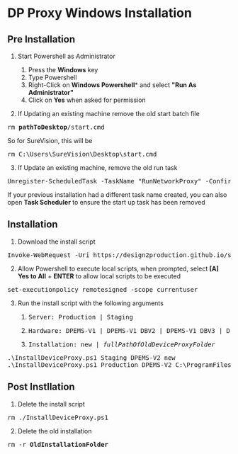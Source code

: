 # DP Proxy Windows Installation

## Pre Installation
1. Start Powershell as Administrator
    1. Press the **Windows** key
    2. Type Powershell
    3. Right-Click on **Windows Powershell*** and select **"Run As Administrator"**
    4. Click on **Yes** when asked for permission

2. If Updating an existing machine remove the old start batch file
<pre>
rm <b>pathToDesktop</b>/start.cmd
</pre>
So for SureVision, this will be 
<pre>
rm C:\Users\SureVision\Desktop\start.cmd
</pre>

3. If Update an existing machine, remove the old run task
<pre>
Unregister-ScheduledTask -TaskName "RunNetworkProxy" -Confirm:$false
</pre>
If your previous installation had a different task name created, you can also open <b>Task Scheduler</b> to ensure the start up task has been removed

## Installation

1. Download the install script
<pre>
Invoke-WebRequest -Uri https://design2production.github.io/scoop-dev/InstallDeviceProxy.ps1 -OutFile InstallDeviceProxy.ps1
</pre>

2. Allow Powershell to execute local scripts, when prompted, select **[A] Yes to All** + **ENTER** to allow local scripts to be executed
<pre>
set-executionpolicy remotesigned -scope currentuser  
</pre>

3. Run the install script with the following arguments
    1. <pre>Server: Production | Staging</pre>
    2. <pre>Hardware: DPEMS-V1 | DPEMS-V1_DBV2 | DPEMS-V1_DBV3 | DPEMS-V1_FANEXT | DPEMS-V2</pre>
    3. <pre>Installation: new | <i>fullPathOfOldDeviceProxyFolder</i></pre>
<pre>
.\InstallDeviceProxy.ps1 Staging DPEMS-V2 new
.\InstallDeviceProxy.ps1 Production DPEMS-V2 C:\ProgramFiles\DP\DeviceProxy
</pre>

## Post Instllation

1. Delete the install script
<pre>
rm ./InstallDeviceProxy.ps1
</pre>

2. Delete the old installation
<pre>
rm -r <b>OldInstallationFolder</b>

